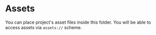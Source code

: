 # Assets

You can place project's asset files inside this folder. You will be able to access assets via `assets://` scheme.
